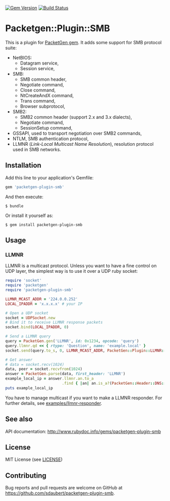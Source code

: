 [![Gem Version](https://badge.fury.io/rb/packetgen-plugin-smb.svg)](https://badge.fury.io/rb/packetgen-plugin-smb)
[![Build Status](https://travis-ci.com/sdaubert/packetgen-plugin-smb.svg?branch=master)](https://travis-ci.com/sdaubert/packetgen-plugin-smb)

# Packetgen::Plugin::SMB

This is a plugin for [PacketGen gem](https://github.com/sdaubert/packetgen). It adds some support for SMB protocol suite:

* NetBIOS:
  * Datagram service,
  * Session service,
* SMB:
  * SMB common header,
  * Negotiate command,
  * Close command,
  * NtCreateAndX command,
  * Trans command,
  * Browser subprotocol,
* SMB2:
  * SMB2 common header (support 2.x and 3.x dialects),
  * Negotiate command,
  * SessionSetup command,
* GSSAPI, used to transport negotiation over SMB2 commands,
* NTLM, SMB authentication protocol,
* LLMNR (_Link-Local Multicast Name Resolution_), resolution protocol used in SMB networks.

## Installation

Add this line to your application's Gemfile:

```ruby
gem 'packetgen-plugin-smb'
```

And then execute:

    $ bundle

Or install it yourself as:

    $ gem install packetgen-plugin-smb

## Usage

### LLMNR

LLMNR is a multicast protocol. Unless you want to have a fine control on UDP layer, the simplest way is to use it over a UDP ruby socket:

```ruby
require 'socket'
require 'packetgen'
require 'packetgen-plugin-smb'

LLMNR_MCAST_ADDR = '224.0.0.252'
LOCAL_IPADDR = 'x.x.x.x' # your IP

# Open a UDP socket
socket = UDPSocket.new
# Bind it to receive LLMNR response packets
socket.bind(LOCAL_IPADDR, 0)

# Send a LLMNR query
query = PacketGen.gen('LLMNR', id: 0x1234, opcode: 'query')
query.llmnr.qd << { rtype: 'Question', name: 'example.local' }
socket.send(query.to_s, 0, LLMNR_MCAST_ADDR, PacketGen::Plugin::LLMNR::UDP_PORT)

# Get answer
# data = socket.recv(1024)
data, peer = socket.recvfrom(1024)
answer = PacketGen.parse(data, first_header: 'LLMNR')
example_local_ip = answer.llmnr.an.to_a
                         .find { |an| an.is_a?(PacketGen::Header::DNS::RR) }.human_rdata
puts example_local_ip
```

You have to manage multicast if you want to make a LLMNR responder. For further details, see [examples/llmnr-responder](/examples/llmnr-responder).

## See also

API documentation: http://www.rubydoc.info/gems/packetgen-plugin-smb

## License

MIT License (see [LICENSE](https://github.com/sdaubert/packetgen-plugin-smb/blob/master/LICENSE))

## Contributing

Bug reports and pull requests are welcome on GitHub at https://github.com/sdaubert/packetgen-plugin-smb.
